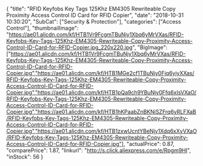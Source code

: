 {
	"title": "RFID Keyfobs Key Tags 125Khz EM4305 Rewriteable Copy Proximity Access Control ID Card for RFID Copier",
	"date": "2018-10-31 10:30:20",
	"SubCat": ["Security & Protection"],
	"categories": ["Access Control"],
	"thumbnailImage": "https://ae01.alicdn.com/kf/HTB1Vr9FcgmTBuNjy1Xbq6yMrVXas/RFID-Keyfobs-Key-Tags-125Khz-EM4305-Rewriteable-Copy-Proximity-Access-Control-ID-Card-for-RFID-Copier.jpg_220x220.jpg",
	"BigImage": ["https://ae01.alicdn.com/kf/HTB1Vr9FcgmTBuNjy1Xbq6yMrVXas/RFID-Keyfobs-Key-Tags-125Khz-EM4305-Rewriteable-Copy-Proximity-Access-Control-ID-Card-for-RFID-Copier.jpg","https://ae01.alicdn.com/kf/HTB1MGe2cf1TBuNjy0Fjq6yjyXXas/RFID-Keyfobs-Key-Tags-125Khz-EM4305-Rewriteable-Copy-Proximity-Access-Control-ID-Card-for-RFID-Copier.jpg","https://ae01.alicdn.com/kf/HTB1pQa9ch9YBuNjy0Ffq6xIsVXaO/RFID-Keyfobs-Key-Tags-125Khz-EM4305-Rewriteable-Copy-Proximity-Access-Control-ID-Card-for-RFID-Copier.jpg","https://ae01.alicdn.com/kf/HTB1hKPaabZnBKNjSZFrq6yRLFXaB/RFID-Keyfobs-Key-Tags-125Khz-EM4305-Rewriteable-Copy-Proximity-Access-Control-ID-Card-for-RFID-Copier.jpg","https://ae01.alicdn.com/kf/HTB1zxwUcntYBeNjy1Xdq6xXyVXaO/RFID-Keyfobs-Key-Tags-125Khz-EM4305-Rewriteable-Copy-Proximity-Access-Control-ID-Card-for-RFID-Copier.jpg"],
	"actualPrice": 0.87,
	"comparePrice": 1.87,
	"linkurl": "http://s.click.aliexpress.com/e/Rpgm9HI",
	"inStock": 56
}
